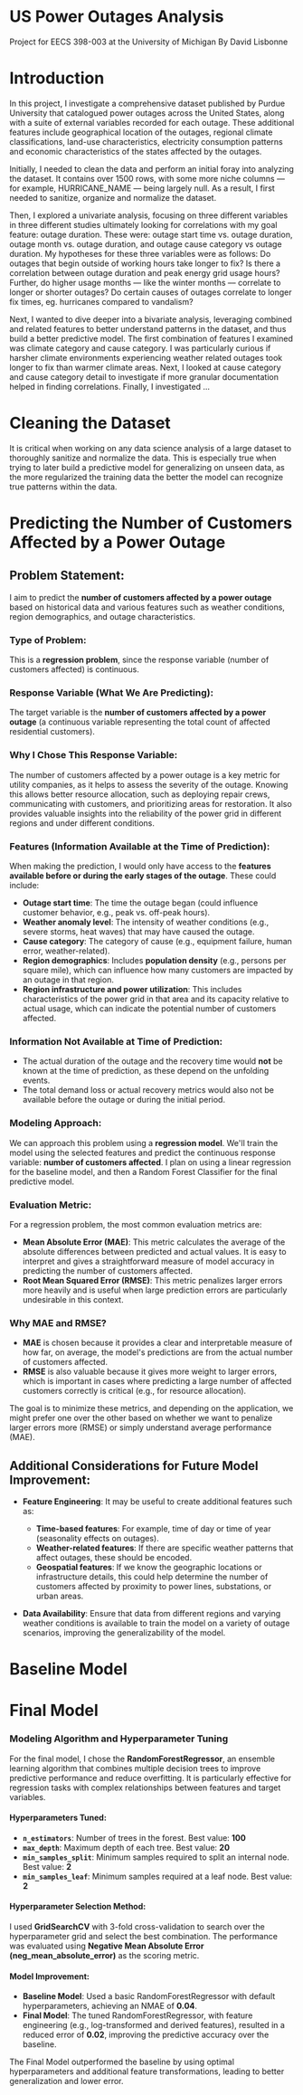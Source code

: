 # US Power Outages Analysis
Project for EECS 398-003 at the University of Michigan
By David Lisbonne

# Introduction
In this project, I investigate a comprehensive dataset published by Purdue University that catalogued power outages across the United States, along with a suite of external variables recorded for each outage. These additional features include geographical location of the outages, regional climate classifications, land-use characteristics, electricity consumption patterns and economic characteristics of the states affected by the outages.

Initially, I needed to clean the data and perform an initial foray into analyzing the dataset. It contains over 1500 rows, with some more niche columns –– for example, HURRICANE_NAME –– being largely null. As a result, I first needed to sanitize, organize and normalize the dataset.

Then, I explored a univariate analysis, focusing on three different variables in three different studies ultimately looking for correlations with my goal feature: outage duration. These were: outage start time vs. outage duration, outage month vs. outage duration, and outage cause category vs outage duration. My hypotheses for these three variables were as follows: Do outages that begin outside of working hours take longer to fix? Is there a correlation between outage duration and peak energy grid usage hours? Further, do higher usage months –– like the winter months –– correlate to longer or shorter outages? Do certain causes of outages correlate to longer fix times, eg. hurricanes compared to vandalism? 

Next, I wanted to dive deeper into a bivariate analysis, leveraging combined and related features to better understand patterns in the dataset, and thus build a better predictive model. The first combination of features I examined was climate category and cause category. I was particularly curious if harsher climate environments experiencing weather related outages took longer to fix than warmer climate areas. Next, I looked at cause category and cause category detail to investigate if more granular documentation helped in finding correlations. Finally, I investigated ... 

# Cleaning the Dataset
It is critical when working on any data science analysis of a large dataset to thoroughly sanitize and normalize the data. This is especially true when trying to later build a predictive model for generalizing on unseen data, as the more regularized the training data the better the model can recognize true patterns within the data. 

# Predicting the Number of Customers Affected by a Power Outage

## Problem Statement:
I aim to predict the **number of customers affected by a power outage** based on historical data and various features such as weather conditions, region demographics, and outage characteristics.

### Type of Problem:
This is a **regression problem**, since the response variable (number of customers affected) is continuous.

### Response Variable (What We Are Predicting):
The target variable is the **number of customers affected by a power outage** (a continuous variable representing the total count of affected residential customers).

### Why I Chose This Response Variable:
The number of customers affected by a power outage is a key metric for utility companies, as it helps to assess the severity of the outage. Knowing this allows better resource allocation, such as deploying repair crews, communicating with customers, and prioritizing areas for restoration. It also provides valuable insights into the reliability of the power grid in different regions and under different conditions.

### Features (Information Available at the Time of Prediction):
When making the prediction, I would only have access to the **features available before or during the early stages of the outage**. These could include:
- **Outage start time**: The time the outage began (could influence customer behavior, e.g., peak vs. off-peak hours).
- **Weather anomaly level**: The intensity of weather conditions (e.g., severe storms, heat waves) that may have caused the outage.
- **Cause category**: The category of cause (e.g., equipment failure, human error, weather-related).
- **Region demographics**: Includes **population density** (e.g., persons per square mile), which can influence how many customers are impacted by an outage in that region.
- **Region infrastructure and power utilization**: This includes characteristics of the power grid in that area and its capacity relative to actual usage, which can indicate the potential number of customers affected.

### Information Not Available at Time of Prediction:
- The actual duration of the outage and the recovery time would **not** be known at the time of prediction, as these depend on the unfolding events.
- The total demand loss or actual recovery metrics would also not be available before the outage or during the initial period.

### Modeling Approach:
We can approach this problem using a **regression model**. We'll train the model using the selected features and predict the continuous response variable: **number of customers affected**. I plan on using a linear regression for the baseline model, and then a Random Forest Classifier for the final predictive model. 

### Evaluation Metric:
For a regression problem, the most common evaluation metrics are:
- **Mean Absolute Error (MAE)**: This metric calculates the average of the absolute differences between predicted and actual values. It is easy to interpret and gives a straightforward measure of model accuracy in predicting the number of customers affected.
- **Root Mean Squared Error (RMSE)**: This metric penalizes larger errors more heavily and is useful when large prediction errors are particularly undesirable in this context.

### Why MAE and RMSE?
- **MAE** is chosen because it provides a clear and interpretable measure of how far, on average, the model's predictions are from the actual number of customers affected.
- **RMSE** is also valuable because it gives more weight to larger errors, which is important in cases where predicting a large number of affected customers correctly is critical (e.g., for resource allocation).

The goal is to minimize these metrics, and depending on the application, we might prefer one over the other based on whether we want to penalize larger errors more (RMSE) or simply understand average performance (MAE).

## Additional Considerations for Future Model Improvement:
- **Feature Engineering**: It may be useful to create additional features such as:
  - **Time-based features**: For example, time of day or time of year (seasonality effects on outages).
  - **Weather-related features**: If there are specific weather patterns that affect outages, these should be encoded.
  - **Geospatial features**: If we know the geographic locations or infrastructure details, this could help determine the number of customers affected by proximity to power lines, substations, or urban areas.
  
- **Data Availability**: Ensure that data from different regions and varying weather conditions is available to train the model on a variety of outage scenarios, improving the generalizability of the model.

# Baseline Model


# Final Model
### Modeling Algorithm and Hyperparameter Tuning

For the final model, I chose the **RandomForestRegressor**, an ensemble learning algorithm that combines multiple decision trees to improve predictive performance and reduce overfitting. It is particularly effective for regression tasks with complex relationships between features and target variables.

#### Hyperparameters Tuned:
- **`n_estimators`**: Number of trees in the forest. Best value: **100**
- **`max_depth`**: Maximum depth of each tree. Best value: **20**
- **`min_samples_split`**: Minimum samples required to split an internal node. Best value: **2**
- **`min_samples_leaf`**: Minimum samples required at a leaf node. Best value: **2**

#### Hyperparameter Selection Method:
I used **GridSearchCV** with 3-fold cross-validation to search over the hyperparameter grid and select the best combination. The performance was evaluated using **Negative Mean Absolute Error (neg_mean_absolute_error)** as the scoring metric.

#### Model Improvement:
- **Baseline Model**: Used a basic RandomForestRegressor with default hyperparameters, achieving an NMAE of **0.04**.
- **Final Model**: The tuned RandomForestRegressor, with feature engineering (e.g., log-transformed and derived features), resulted in a reduced error of **0.02**, improving the predictive accuracy over the baseline.

The Final Model outperformed the baseline by using optimal hyperparameters and additional feature transformations, leading to better generalization and lower error.
